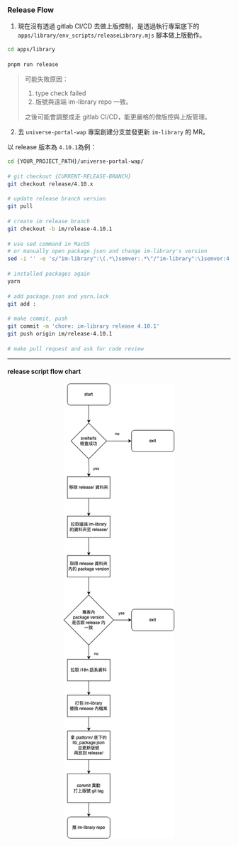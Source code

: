 ### Release Flow

1. 現在沒有透過 gitlab CI/CD 去做上版控制，是透過執行專案底下的 `apps/library/env_scripts/releaseLibrary.mjs` 腳本做上版動作。

```bash
cd apps/library

pnpm run release
```

> 可能失敗原因：
> 1. type check failed
> 2. 版號與遠端 im-library repo 一致。
>
> 之後可能會調整成走 gitlab CI/CD，能更嚴格的做版控與上版管理。

2. 去 `universe-portal-wap` 專案創建分支並發更新 `im-library` 的 MR。

以 release 版本為 `4.10.1`為例：

```bash
cd {YOUR_PROJECT_PATH}/universe-portal-wap/

# git checkout {CURRENT-RELEASE-BRANCH}
git checkout release/4.10.x

# update release branch version
git pull

# create im release branch
git checkout -b im/release-4.10.1

# use sed command in MacOS
# or manually open package.json and change im-library's version
sed -i '' -e 's/"im-library":\(.*\)semver:.*\"/"im-library":\1semver:4.10.1"/' ./package.json

# installed packages again
yarn

# add package.json and yarn.lock
git add : 

# make commit, push
git commit -m 'chore: im-library release 4.10.1'
git push origin im/release-4.10.1

# make pull request and ask for code review
```

---
#### release script flow chart

<div align='center'>

![release flow](./images/release%20flow.drawio.png)

</div>